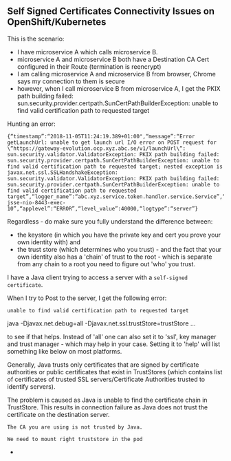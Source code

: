 ## Self Signed Certificates Connectivity Issues on OpenShift/Kubernetes

This is the scenario:

- I have microservice A which calls microservice B.
- microservice A and microservice B both have a Destination CA Cert configured in their Route (termination is reencrypt)
- I am calling microservice A and microservice B from browser, Chrome says my connection to them is secure
- however, when I call microservice B from microservice A, I get the PKIX path building failed: sun.security.provider.certpath.SunCertPathBuilderException: unable to find valid certification path to requested target

Hunting an error:

```
{“timestamp”:“2018-11-05T11:24:19.389+01:00",“message”:“Error getLaunchUrl: unable to get launch url I/O error on POST request for \“https://gateway-evolution.ocp.xyz.abc.se/v1/launchUrl\“:  sun.security.validator.ValidatorException: PKIX path building failed: sun.security.provider.certpath.SunCertPathBuilderException: unable to find valid certification path to requested target; nested exception is javax.net.ssl.SSLHandshakeException: sun.security.validator.ValidatorException: PKIX path building failed: sun.security.provider.certpath.SunCertPathBuilderException: unable to find valid certification path to requested target”,“logger_name”:“abc.xyz.service.token.handler.service.Service”,“thread_name”:“https-jsse-nio-8443-exec-10”,“applevel”:“ERROR”,“level_value”:40000,“logtype”:“server”}
```

Regardless - do make sure you fully understand the difference between:

- the keystore (in which you have the private key and cert you prove your own identity with) and 
- the trust store (which determines who you trust) - and the fact that your own identity also has a 'chain' of trust to the root - which is separate from any chain to a root you need to figure out 'who' you trust.

I have a Java client trying to access a server with a `self-signed certificate`.

When I try to Post to the server, I get the following error:

```
unable to find valid certification path to requested target
```

java -Djavax.net.debug=all -Djavax.net.ssl.trustStore=trustStore ...

to see if that helps. Instead of 'all' one can also set it to 'ssl', key manager and trust manager - which may help in your case. Setting it to 'help' will list something like below on most platforms.

Generally, Java trusts only certificates that are signed by certificate authorities or public certificates that exist in TrustStores (which contains list of certificates of trusted SSL servers/Certificate Authorities trusted to identify servers).

The problem is caused as Java is unable to find the certificate chain in TrustStore. This results in connection failure as Java does not trust the certificate on the destination server.

```
The CA you are using is not trusted by Java.
```

```
We need to mount right truststore in the pod
```

- 

